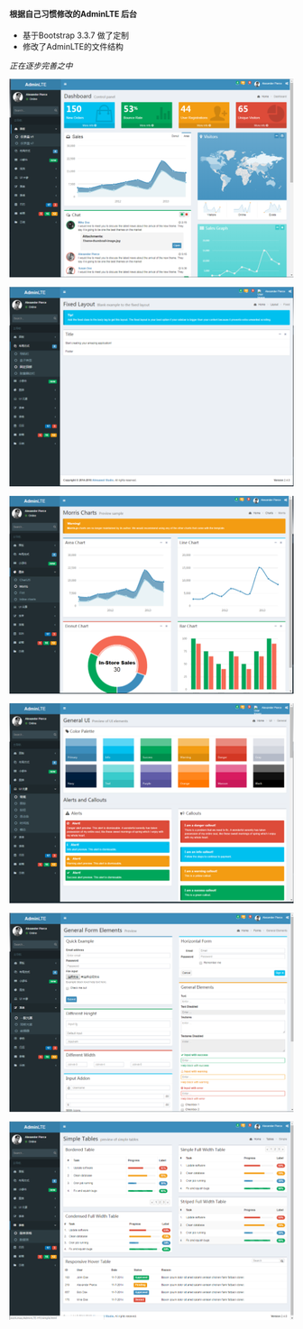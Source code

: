 #### 根据自己习惯修改的AdminLTE 后台

- 基于Bootstrap 3.3.7 做了定制
- 修改了AdminLTE的文件结构  


*正在逐步完善之中*

![面板1](https://github.com/cdhy/AdminLTE_HY/raw/master/images/dashboard1.png)
 
![布局-fixed](https://github.com/cdhy/AdminLTE_HY/raw/master/images/layout_fixed.png)
 
![图表-morris](https://github.com/cdhy/AdminLTE_HY/raw/master/images/charts_morris.png) 
 
![UI_一般元素](https://github.com/cdhy/AdminLTE_HY/raw/master/images/ui_general.png)

![表单_一般](https://github.com/cdhy/AdminLTE_HY/raw/master/images/form_general.png)

![表格_简单类型](https://github.com/cdhy/AdminLTE_HY/raw/master/images/table_simple.png)  


    



 








